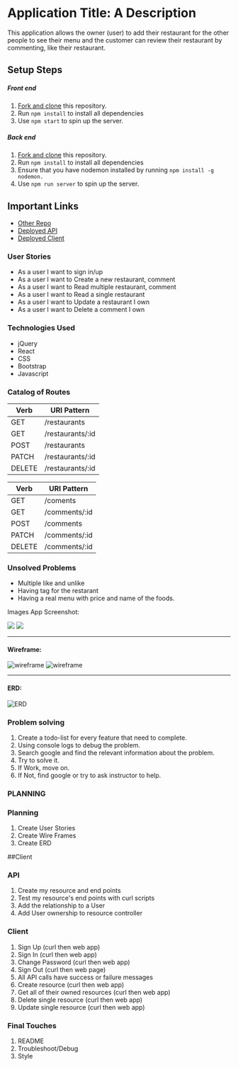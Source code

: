 # Application Title: A Description

This application allows the owner (user) to add their restaurant for the other people to see their menu and the customer can review their restaurant by commenting, like their restaurant.


## Setup Steps
##### Front end
1. [Fork and clone](https://github.com/truongphan97gl/restaurant-client/) this repository.
2. Run `npm install` to install all dependencies
3. Use `npm start` to spin up the server.
##### Back end
1. [Fork and clone](https://github.com/truongphan97gl/restaurant-api) this repository.
2. Run `npm install` to install all dependencies
3. Ensure that you have nodemon installed by running `npm install -g nodemon.`
4. Use `npm run server` to spin up the server.

## Important Links 

- [Other Repo](https://github.com/truongphan97gl/restaurant-api)
- [Deployed API]((https://shrouded-stream-88197.herokuapp.com/))
- [Deployed Client](https://truongphan97gl.github.io/restaurant-client/#/)
### User Stories

- As a user I want to sign in/up 
- As a user I want to Create a new restaurant, comment
- As a user I want to Read multiple restaurant, comment
- As a user I want to Read a single restaurant
- As a user I want to Update a restaurant I own
- As a user I want to Delete a comment I own

### Technologies Used

- jQuery
- React
- CSS
- Bootstrap
- Javascript

### Catalog of Routes

Verb         |	URI Pattern  
------------ | ------------- 
GET | /restaurants 
GET | /restaurants/:id 
POST | /restaurants 
PATCH | /restaurants/:id 
DELETE | /restaurants/:id

Verb         |	URI Pattern  
------------ | ------------- 
GET | /coments 
GET | /comments/:id 
POST | /comments 
PATCH | /comments/:id 
DELETE | /comments/:id

### Unsolved Problems

- Multiple like and unlike
- Having tag for the restarant
- Having a real menu with price and name of the foods.

Images
App Screenshot:

![](https://i.imgur.com/MXOHreX.png)
![](https://i.imgur.com/yROfzZC.png)

----

#### Wireframe:
![wireframe](https://i.imgur.com/4zUzXMO.png)
![wireframe](https://i.imgur.com/yBpuD9P.png)

---

#### ERD:

![ERD](https://i.imgur.com/FCdfOTc.png)

### Problem solving

  1. Create a todo-list for every feature that need to complete.
2. Using console logs to debug the problem.
3. Search google and find the relevant information about the problem.
4. Try to solve it.
5. If Work, move on.
6. If Not, find google or try to ask instructor to help.

### PLANNING

### Planning
1.  Create User Stories
2.  Create Wire Frames
3.  Create ERD



##Client

### API
1.   Create my resource and end points
2.   Test my resource's end points with curl scripts
3.   Add the relationship to a User
4.   Add User ownership to resource controller

### Client

1.   Sign Up (curl then web app)
2.   Sign In (curl then web app)
3.   Change Password (curl then web app)
4.   Sign Out (curl then web page)
5.   All API calls have success or failure messages
6.   Create resource (curl then web app)
7.   Get all of their owned resources (curl then web app)
8.   Delete single resource (curl then web app)
9.   Update single resource (curl then web app)

### Final Touches
1.   README
2.   Troubleshoot/Debug
3.   Style